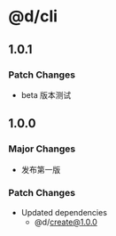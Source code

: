 # @d/cli

## 1.0.1

### Patch Changes

- beta 版本测试

## 1.0.0

### Major Changes

- 发布第一版

### Patch Changes

- Updated dependencies
  - @d/create@1.0.0
